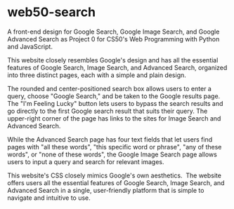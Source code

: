 # web50-search
A front-end design for Google Search, Google Image Search, and Google Advanced Search as Project 0 for CS50's Web Programming with Python and JavaScript.

This website closely resembles Google's design and has all the essential features of Google Search, Image Search, and Advanced Search, organized into three distinct pages, each with a simple and plain design.

The rounded and center-positioned search box allows users to enter a query, choose "Google Search," and be taken to the Google results page. The "I'm Feeling Lucky" button lets users to bypass the search results and go directly to the first Google search result that suits their query. The upper-right corner of the page has links to the sites for Image Search and Advanced Search.

While the Advanced Search page has four text fields that let users find pages with "all these words", "this specific word or phrase", "any of these words", or "none of these words", the Google Image Search page allows users to input a query and search for relevant images.

This website's CSS closely mimics Google's own aesthetics.  The website offers users all the essential features of Google Search, Image Search, and Advanced Search in a single, user-friendly platform that is simple to navigate and intuitive to use.
